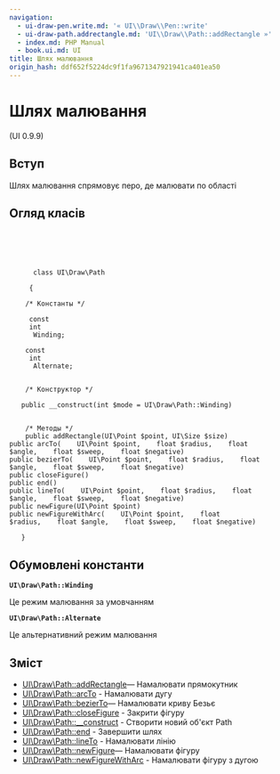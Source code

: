 ```yaml
---
navigation:
  - ui-draw-pen.write.md: '« UI\\Draw\\Pen::write'
  - ui-draw-path.addrectangle.md: 'UI\\Draw\\Path::addRectangle »'
  - index.md: PHP Manual
  - book.ui.md: UI
title: Шлях малювання
origin_hash: ddf652f5224dc9f1fa9671347921941ca401ea50
---
```

# Шлях малювання

(UI 0.9.9)

## Вступ

Шлях малювання спрямовує перо, де малювати по області

## Огляд класів

```classsynopsis



    
     
      class UI\Draw\Path
     
     {

    /* Константы */
    
     const
     int
      Winding;

    const
     int
      Alternate;


    /* Конструктор */
    
   public __construct(int $mode = UI\Draw\Path::Winding)


    /* Методы */
    public addRectangle(UI\Point $point, UI\Size $size)
public arcTo(    UI\Point $point,    float $radius,    float $angle,    float $sweep,    float $negative)
public bezierTo(    UI\Point $point,    float $radius,    float $angle,    float $sweep,    float $negative)
public closeFigure()
public end()
public lineTo(    UI\Point $point,    float $radius,    float $angle,    float $sweep,    float $negative)
public newFigure(UI\Point $point)
public newFigureWithArc(    UI\Point $point,    float $radius,    float $angle,    float $sweep,    float $negative)

   }
```

## Обумовлені константи

**`UI\Draw\Path::Winding`**

Це режим малювання за умовчанням

**`UI\Draw\Path::Alternate`**

Це альтернативний режим малювання

## Зміст

-   [UI\\Draw\\Path::addRectangle](ui-draw-path.addrectangle.md)— Намалювати прямокутник
-   [UI\\Draw\\Path::arcTo](ui-draw-path.arcto.md) \- Намалювати дугу
-   [UI\\Draw\\Path::bezierTo](ui-draw-path.bezierto.md)— Намалювати криву Безьє
-   [UI\\Draw\\Path::closeFigure](ui-draw-path.closefigure.md) \- Закрити фігуру
-   [UI\\Draw\\Path::\_\_construct](ui-draw-path.construct.md) \- Створити новий об'єкт Path
-   [UI\\Draw\\Path::end](ui-draw-path.end.md) \- Завершити шлях
-   [UI\\Draw\\Path::lineTo](ui-draw-path.lineto.md) \- Намалювати лінію
-   [UI\\Draw\\Path::newFigure](ui-draw-path.newfigure.md)— Намалювати фігуру
-   [UI\\Draw\\Path::newFigureWithArc](ui-draw-path.newfigurewitharc.md) \- Намалювати фігуру з дугою
